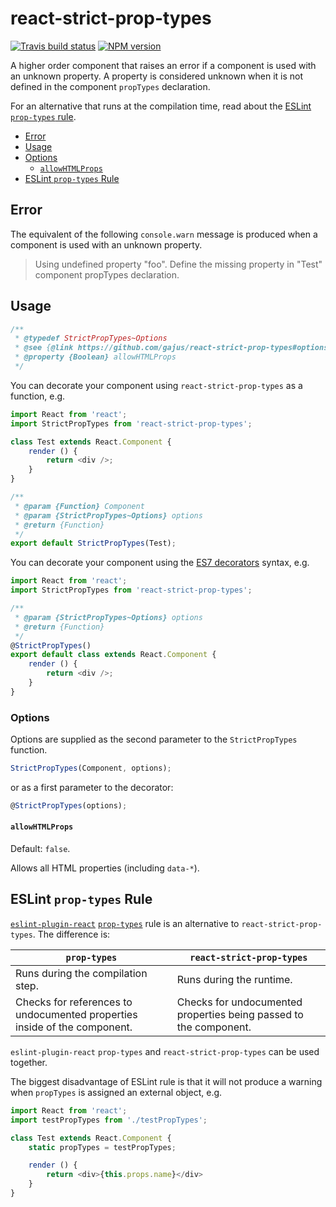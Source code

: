 # react-strict-prop-types

[![Travis build status](http://img.shields.io/travis/gajus/react-strict-prop-types/master.svg?style=flat)](https://travis-ci.org/gajus/react-strict-prop-types)
[![NPM version](http://img.shields.io/npm/v/react-strict-prop-types.svg?style=flat)](https://www.npmjs.org/package/react-strict-prop-types)

A higher order component that raises an error if a component is used with an unknown property. A property is considered unknown when it is not defined in the component `propTypes` declaration.

For an alternative that runs at the compilation time, read about the [ESLint `prop-types` rule](#eslint-prop-types-rule). 

- [Error](#error)
- [Usage](#usage)
- [Options](#options)
    - [`allowHTMLProps`](#allowhtmlprops)
- [ESLint `prop-types` Rule](#eslint-prop-types-rule)

## Error

The equivalent of the following `console.warn` message is produced when a component is used with an unknown property.

> Using undefined property "foo". Define the missing property in "Test" component propTypes declaration.

## Usage

```js
/**
 * @typedef StrictPropTypes~Options
 * @see {@link https://github.com/gajus/react-strict-prop-types#options}
 * @property {Boolean} allowHTMLProps
 */
```

You can decorate your component using `react-strict-prop-types` as a function, e.g.

```js
import React from 'react';
import StrictPropTypes from 'react-strict-prop-types';

class Test extends React.Component {
    render () {
        return <div />;
    }
}

/**
 * @param {Function} Component
 * @param {StrictPropTypes~Options} options
 * @return {Function}
 */
export default StrictPropTypes(Test);
```

You can decorate your component using the [ES7 decorators](https://github.com/wycats/javascript-decorators) syntax, e.g.

```js
import React from 'react';
import StrictPropTypes from 'react-strict-prop-types';

/**
 * @param {StrictPropTypes~Options} options
 * @return {Function}
 */
@StrictPropTypes()
export default class extends React.Component {
    render () {
        return <div />;
    }
}
```

### Options

Options are supplied as the second parameter to the `StrictPropTypes` function.

```js
StrictPropTypes(Component, options);
```

or as a first parameter to the decorator:

```js
@StrictPropTypes(options);
```

#### `allowHTMLProps`

Default: `false`.

Allows all HTML properties (including `data-*`).

## ESLint `prop-types` Rule

[`eslint-plugin-react`](https://github.com/yannickcr/eslint-plugin-react) [`prop-types`](https://github.com/yannickcr/eslint-plugin-react/blob/master/docs/rules/prop-types.md) rule is an alternative to `react-strict-prop-types`. The difference is:

| `prop-types` | `react-strict-prop-types`|
| --- | --- |
| Runs during the compilation step. |  Runs during the runtime. |
| Checks for references to undocumented properties inside of the component. | Checks for undocumented properties being passed to the component. |

`eslint-plugin-react` `prop-types` and `react-strict-prop-types` can be used together.

The biggest disadvantage of ESLint rule is that it will not produce a warning when `propTypes` is assigned an external object, e.g.

```js
import React from 'react';
import testPropTypes from './testPropTypes';

class Test extends React.Component {
    static propTypes = testPropTypes;

    render () {
        return <div>{this.props.name}</div>
    }
}
```
